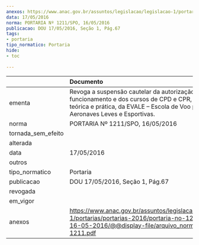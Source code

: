```yaml
---
anexos: https://www.anac.gov.br/assuntos/legislacao/legislacao-1/portarias/portarias-2016/portaria-no-1211-spo-16-05-2016/@@display-file/arquivo_norma/PA2016-1211.pdf
data: 17/05/2016
norma: PORTARIA Nº 1211/SPO, 16/05/2016
publicacao: DOU 17/05/2016, Seção 1, Pág.67
tags:
- portaria
tipo_normatico: Portaria
hide: 
- toc 
 
---
```


|                    | Documento                                                                                                                                                                    |
|:-------------------|:-----------------------------------------------------------------------------------------------------------------------------------------------------------------------------|
| ementa             | Revoga a suspensão cautelar da autorização de funcionamento e dos cursos de CPD e CPR, partes teórica e prática, da EVALE – Escola de Voo para Aeronaves Leves e Esportivas. |
| norma              | PORTARIA Nº 1211/SPO, 16/05/2016                                                                                                                                             |
| tornada_sem_efeito |                                                                                                                                                                              |
| alterada           |                                                                                                                                                                              |
| data               | 17/05/2016                                                                                                                                                                   |
| outros             |                                                                                                                                                                              |
| tipo_normatico     | Portaria                                                                                                                                                                     |
| publicacao         | DOU 17/05/2016, Seção 1, Pág.67                                                                                                                                              |
| revogada           |                                                                                                                                                                              |
| em_vigor           |                                                                                                                                                                              |
| anexos             | https://www.anac.gov.br/assuntos/legislacao/legislacao-1/portarias/portarias-2016/portaria-no-1211-spo-16-05-2016/@@display-file/arquivo_norma/PA2016-1211.pdf               |